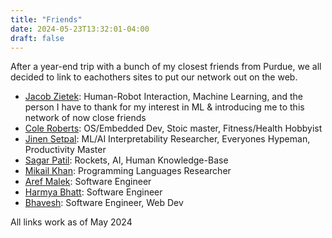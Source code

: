 ```yaml
---
title: "Friends"
date: 2024-05-23T13:32:01-04:00
draft: false
---
```

After a year-end trip with a bunch of my closest friends from Purdue, we all decided to link to eachothers sites to put our network out on the web.

- [Jacob Zietek](https://www.zietek.dev/): Human-Robot Interaction, Machine Learning, and the person I have to thank for my interest in ML & introducing me to this network of now close friends
- [Cole Roberts](https://coleroberts.dev/index): OS/Embedded Dev, Stoic master, Fitness/Health Hobbyist
- [Jinen Setpal](https://jinen.setpal.net/): ML/AI Interpretability Researcher, Everyones Hypeman, Productivity Master
- [Sagar Patil](https://sagarpatil.me/):  Rockets, AI, Human Knowledge-Base
- [Mikail Khan](https://mikail-khan.com/): Programming Languages Researcher
- [Aref Malek](https://arefmalek.com/): Software Engineer
- [Harmya Bhatt](https://harmya.me/): Software Engineer
- [Bhavesh](https://bhavesh.dev/): Software Engineer, Web Dev


All links work as of May 2024
<!--more-->